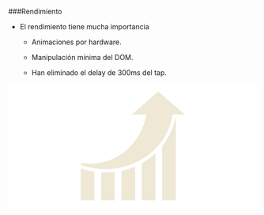 ###Rendimiento

- El rendimiento tiene mucha importancia

    - Animaciones por hardware.

    - Manipulación mínima del DOM.

    - Han eliminado el delay de 300ms del tap.

![](assets/performance.png)
